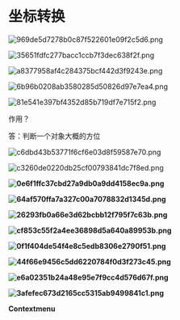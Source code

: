 # 坐标转换

![969de5d7278b0c87f522601e09f2c5d6.png](image/969de5d7278b0c87f522601e09f2c5d6.png)

![35651fdfc277bacc1ccb7f3dec638f2f.png](image/35651fdfc277bacc1ccb7f3dec638f2f.png)

![a8377958af4c284375bcf442d3f9243e.png](image/a8377958af4c284375bcf442d3f9243e.png)

![6b96b0208ab3580285d50826d97e7ea4.png](image/6b96b0208ab3580285d50826d97e7ea4.png)

![81e541e397bf4352d85b719df7e715f2.png](image/81e541e397bf4352d85b719df7e715f2.png)

作用？

答：判断一个对象大概的方位

![c6dbd43b53771f6cf6e03d8f59587e70.png](image/c6dbd43b53771f6cf6e03d8f59587e70.png)

![c3260de0220db25cf00793841dc7f8ed.png](image/c3260de0220db25cf00793841dc7f8ed.png)

**![0e6f1ffc37cbd27a9db0a9dd4158ec9a.png](image/0e6f1ffc37cbd27a9db0a9dd4158ec9a.png)**

**![64af570ffa7a327c00a7078832d1345d.png](image/64af570ffa7a327c00a7078832d1345d.png)**

**![26293fb0a66e3d62bcbb12f795f7c63b.png](image/26293fb0a66e3d62bcbb12f795f7c63b.png)**

**![cf853c55f2a4ee36898d5a640a89953b.png](image/cf853c55f2a4ee36898d5a640a89953b.png)**

**![0f1f404de54f4e8c5edb8306e2790f51.png](image/0f1f404de54f4e8c5edb8306e2790f51.png)**

**![44f66e9456c5dd6220784f0d3f273c45.png](image/44f66e9456c5dd6220784f0d3f273c45.png)**

**![e6a02351b24a48e95e7f9cc4d576d67f.png](image/e6a02351b24a48e95e7f9cc4d576d67f.png)**

**![3afefec673d2165cc5315ab9499841c1.png](image/3afefec673d2165cc5315ab9499841c1.png)**

**Contextmenu**
